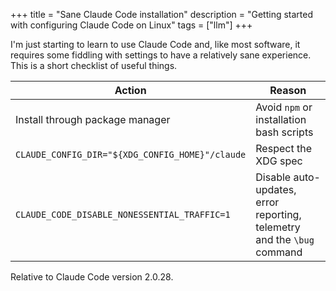 +++
title = "Sane Claude Code installation"
description = "Getting started with configuring Claude Code on Linux"
tags = ["llm"]
+++

I'm just starting to learn to use Claude Code and, like most software,
it requires some fiddling with settings to have a relatively sane experience.
This is a short checklist of useful things.


| Action                                          | Reason                                                                  |
| ----------------------------------------------- | ----------------------------------------------------------------------- |
| Install through package manager                 | Avoid `npm` or installation bash scripts                                |
| `CLAUDE_CONFIG_DIR="${XDG_CONFIG_HOME}"/claude` | Respect the XDG spec                                                    |
| `CLAUDE_CODE_DISABLE_NONESSENTIAL_TRAFFIC=1`    | Disable auto-updates, error reporting, telemetry and the `\bug` command |

Relative to Claude Code version 2.0.28.
